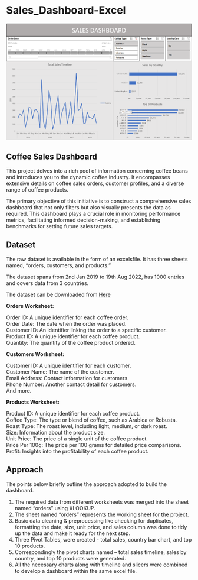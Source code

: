 # Sales_Dashboard-Excel

![Sample Image](https://github.com/imran-basha-s/Sales_Dashboard-Excel/blob/main/sales_dashboard.png)

## Coffee Sales Dashboard

This project delves into a rich pool of information concerning coffee beans and 
introduces you to the dynamic coffee industry. It encompasses extensive details 
on coffee sales orders, customer profiles, and a diverse range of coffee products.

The primary objective of this initiative is to construct a comprehensive sales 
dashboard that not only filters but also visually presents the data as required. This 
dashboard plays a crucial role in monitoring performance metrics, facilitating 
informed decision-making, and establishing benchmarks for setting future sales 
targets.

## Dataset

The raw dataset is available in the form of an excelsfile. It has three sheets named, 
“orders, customers, and products.”

The dataset spans from 2nd Jan 2019 to 19th Aug 2022, has 1000 entries and covers
data from 3 countries.

The dataset can be downloaded from [Here](https://www.kaggle.com/datasets/saadharoon27/coffee-bean-sales-raw-dataset/data)

**Orders Worksheet:**

Order ID: A unique identifier for each coffee order.<br>
Order Date: The date when the order was placed.<br>
Customer ID: An identifier linking the order to a specific customer.<br>
Product ID: A unique identifier for each coffee product.<br>
Quantity: The quantity of the coffee product ordered.<br>

**Customers Worksheet:**

Customer ID: A unique identifier for each customer.<br>
Customer Name: The name of the customer.<br>
Email Address: Contact information for customers.<br>
Phone Number: Another contact detail for customers.<br>
And more.<br>

**Products Worksheet:**

Product ID: A unique identifier for each coffee product.<br>
Coffee Type: The type or blend of coffee, such as Arabica or Robusta.<br>
Roast Type: The roast level, including light, medium, or dark roast.<br>
Size: Information about the product size.<br>
Unit Price: The price of a single unit of the coffee product.<br>
Price Per 100g: The price per 100 grams for detailed price comparisons.<br>
Profit: Insights into the profitability of each coffee product.<br>

## Approach

The points below briefly outline the approach adopted to build the dashboard.

1. The required data from different worksheets was merged into the sheet 
named “orders” using XLOOKUP.<br>
2. The sheet named “orders” represents the working sheet for the project.<br>
3. Basic data cleaning & preprocessing like checking for duplicates, 
formatting the date, size, unit price, and sales column was done to tidy up 
the data and make it ready for the next step.<br>
4. Three Pivot Tables, were created - total sales, country bar chart, and top 10 
products.<br>
5. Correspondingly the pivot charts named – total sales timeline, sales by 
country, and top 10 products were generated.<br>
6. All the necessary charts along with timeline and slicers were combined to 
develop a dashboard within the same excel file.<br>

